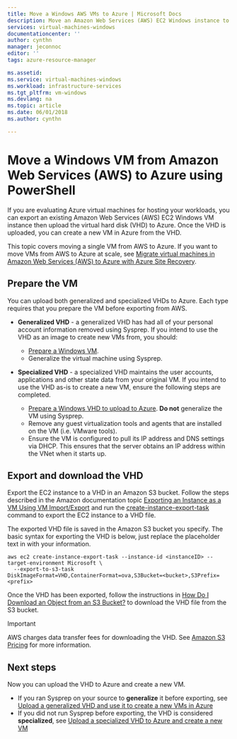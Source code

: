 ```yaml
---
title: Move a Windows AWS VMs to Azure | Microsoft Docs
description: Move an Amazon Web Services (AWS) EC2 Windows instance to Azure Virtual Machines using Azure PowerShell. 
services: virtual-machines-windows
documentationcenter: ''
author: cynthn
manager: jeconnoc
editor: ''
tags: azure-resource-manager

ms.assetid: 
ms.service: virtual-machines-windows
ms.workload: infrastructure-services
ms.tgt_pltfrm: vm-windows
ms.devlang: na
ms.topic: article
ms.date: 06/01/2018
ms.author: cynthn

---
```



# Move a Windows VM from Amazon Web Services (AWS) to Azure using PowerShell

If you are evaluating Azure virtual machines for hosting your workloads, you can export an existing Amazon Web Services (AWS) EC2 Windows VM instance then upload the virtual hard disk (VHD) to Azure. Once the VHD is uploaded, you can create a new VM in Azure from the VHD. 

This topic covers moving a single VM from AWS to Azure. If you want to move VMs from AWS to Azure at scale, see [Migrate virtual machines in Amazon Web Services (AWS) to Azure with Azure Site Recovery](../../site-recovery/site-recovery-migrate-aws-to-azure.md).

## Prepare the VM 
 
You can upload both generalized and specialized VHDs to Azure. Each type requires that you prepare the VM before exporting from AWS. 

- **Generalized VHD** - a generalized VHD has had all of your personal account information removed using Sysprep. If you intend to use the VHD as an image to create new VMs from, you should: 
 
	* [Prepare a Windows VM](prepare-for-upload-vhd-image.md).  
	* Generalize the virtual machine using Sysprep.  

 
- **Specialized VHD** - a specialized VHD maintains the user accounts, applications and other state data from your original VM. If you intend to use the VHD as-is to create a new VM, ensure the following steps are completed.  
	* [Prepare a Windows VHD to upload to Azure](prepare-for-upload-vhd-image.md). **Do not** generalize the VM using Sysprep. 
	* Remove any guest virtualization tools and agents that are installed on the VM (i.e. VMware tools). 
	* Ensure the VM is configured to pull its IP address and DNS settings via DHCP. This ensures that the server obtains an IP address within the VNet when it starts up.  


## Export and download the VHD 

Export the EC2 instance to a VHD in an Amazon S3 bucket. Follow the steps described in the Amazon documentation topic [Exporting an Instance as a VM Using VM Import/Export](http://docs.aws.amazon.com/vm-import/latest/userguide/vmexport.html) and run the [create-instance-export-task](http://docs.aws.amazon.com/cli/latest/reference/ec2/create-instance-export-task.html) command to export the EC2 instance to a VHD file. 

The exported VHD file is saved in the Amazon S3 bucket you specify. The basic syntax for exporting the VHD is below, just replace the placeholder text in <brackets> with your information.

```
aws ec2 create-instance-export-task --instance-id <instanceID> --target-environment Microsoft \
  --export-to-s3-task DiskImageFormat=VHD,ContainerFormat=ova,S3Bucket=<bucket>,S3Prefix=<prefix>
```

Once the VHD has been exported, follow the instructions in [How Do I Download an Object from an S3 Bucket?](http://docs.aws.amazon.com/AmazonS3/latest/user-guide/download-objects.html) to download the VHD file from the S3 bucket. 

> [!IMPORTANT]
> AWS charges data transfer fees for downloading the VHD. See [Amazon S3 Pricing](https://aws.amazon.com/s3/pricing/) for more information.


## Next steps

Now you can upload the VHD to Azure and create a new VM. 

- If you ran Sysprep on your source to **generalize** it before exporting, see [Upload a generalized VHD and use it to create a new VMs in Azure](upload-generalized-managed.md)
- If you did not run Sysprep before exporting, the VHD is considered **specialized**, see [Upload a specialized VHD to Azure and create a new VM](create-vm-specialized.md)

 
